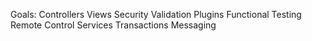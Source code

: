 Goals:
Controllers
Views
Security
Validation
Plugins
Functional Testing
Remote Control
Services
Transactions
Messaging
